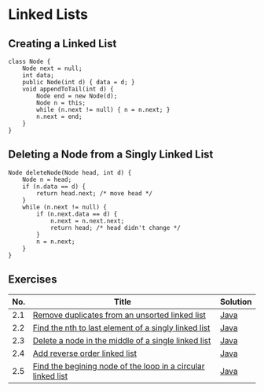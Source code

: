 # Linked Lists

## Creating a Linked List

    class Node {
        Node next = null;
        int data;
        public Node(int d) { data = d; }
        void appendToTail(int d) {
            Node end = new Node(d);
            Node n = this;
            while (n.next != null) { n = n.next; }
            n.next = end;
        }
    }

## Deleting a Node from a Singly Linked List

    Node deleteNode(Node head, int d) {
        Node n = head;
        if (n.data == d) {
            return head.next; /* move head */
        }
        while (n.next != null) {
            if (n.next.data == d) {
                n.next = n.next.next;
                return head; /* head didn't change */
            }
            n = n.next;
        }
    }

## Exercises

|No.|Title|Solution|
|---|-----|--------|
|2.1|[Remove duplicates from an unsorted linked list](remove-duplicate-nodes)|[Java](remove-duplicate-nodes/RemoveDuplicateNodes.java)|
|2.2|[Find the nth to last element of a singly linked list](find-last-nth)|[Java](find-last-nth/FindLastNth.java)|
|2.3|[Delete a node in the middle of a single linked list](delete-pointer-node)|[Java](delete-pointer-node/DeletePointerNode.java)|
|2.4|[Add reverse order linked list]()|[Java]()|
|2.5|[Find the begining node of the loop in a circular linked list]()|[Java]()|

